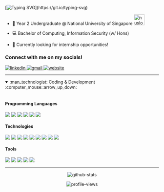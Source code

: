 <!-- [![Typing SVG](https://readme-typing-svg.herokuapp.com?duration=3000&multiline=true&height=70&lines=hello!+I+am+Nicholas.;welcome+to+my+github+profile!)](https://git.io/typing-svg) -->
[![Typing SVG](https://readme-typing-svg.herokuapp.com?width=700&height=55&lines=hello!+I+am+Nicholas%2C+welcome+to++my+github+profile!)](https://git.io/typing-svg)
- :notebook_with_decorative_cover: Year 2 Undergraduate @ National University of Singapore <img src="images/nuslogo.png" alt="nuslogo" height="35" width="auto" margin-top="50px" />

- :computer: Bachelor of Computing, Information Security (w/ Hons)

- :mag_right: Currently looking for internship opportunities!

<section>
  <h3>Connect with me on my socials!</h3>
  <p>
    <a href="https://www.linkedin.com/in/chungnicholas" title="LinkedIn" target="_blank">
      <img src="https://img.shields.io/badge/LinkedIn-0077B5?style=for-the-badge&logo=linkedin&logoColor=white" alt="linkedin" />
    </a>
    <a href="mailto:contact-me@chungnicholas.com" title="gmail" target="_blank">
<!--       &nbsp -->
      <img src="https://img.shields.io/badge/Gmail-D14836?style=for-the-badge&logo=gmail&logoColor=white" alt="gmail"/>
<!--       <img src="https://img.shields.io/badge/Microsoft_Outlook-0078D4?style=for-the-badge&logo=microsoft-outlook&logoColor=white" alt="outlook"/> -->
    </a>
    <a href="https://nicholaschungjunjie.github.io/NicholasChung/" title="Website" target="_blank">
<!--       &nbsp -->
      <img src="https://img.shields.io/badge/website-000000?style=for-the-badge&logo=About.me&logoColor=white" alt="website"/>
    </a>
  </p>
</section>

<hr>

<details open>
<summary>:man_technologist: Coding & Development :computer_mouse::arrow_up_down:</summary>
<br>

  <div>
    <h4>Programming Languages</h4>
    <img src="https://img.shields.io/badge/C-00599C?style=for-the-badge&logo=c&logoColor=white" />
    <img src="https://img.shields.io/badge/C%2B%2B-00599C?style=for-the-badge&logo=c%2B%2B&logoColor=white" />
    <img src="https://img.shields.io/badge/Python-FFD43B?style=for-the-badge&logo=python&logoColor=darkgreen" />
    <img src="https://img.shields.io/badge/JavaScript-323330?style=for-the-badge&logo=javascript&logoColor=F7DF1E" />
    <img src="https://img.shields.io/badge/HTML5-E34F26?style=for-the-badge&logo=html5&logoColor=white" />
    <img src="https://img.shields.io/badge/CSS3-1572B6?style=for-the-badge&logo=css3&logoColor=white" />
  </div>
  <div>
    <h4>Technologies</h4>
    <img src="https://img.shields.io/badge/React_Native-20232A?style=for-the-badge&logo=react&logoColor=61DAFB" />
    <img src="https://img.shields.io/badge/Redux-593D88?style=for-the-badge&logo=redux&logoColor=white" />
    <img src="https://img.shields.io/badge/Node.js-339933?style=for-the-badge&logo=nodedotjs&logoColor=white" />
    <img src="https://img.shields.io/badge/Express.js-000000?style=for-the-badge&logo=express&logoColor=white" />
    <img src="https://img.shields.io/badge/Expo-1B1F23?style=for-the-badge&logo=expo&logoColor=white" />
    <img src="https://img.shields.io/badge/Bootstrap-563D7C?style=for-the-badge&logo=bootstrap&logoColor=white" />
    <img src="https://img.shields.io/badge/jQuery-0769AD?style=for-the-badge&logo=jquery&logoColor=white" />
    <img src="https://img.shields.io/badge/Heroku-430098?style=for-the-badge&logo=heroku&logoColor=white" />
    <img src="https://img.shields.io/badge/Supabase-181818?style=for-the-badge&logo=supabase&logoColor=white" />
  </div>
  <div>
    <h4>Tools</h4>
    <img src="https://img.shields.io/badge/GitHub-100000?style=for-the-badge&logo=github&logoColor=white" />
    <img src="https://img.shields.io/badge/GIT-E44C30?style=for-the-badge&logo=git&logoColor=white" />
    <img src="https://img.shields.io/badge/Visual_Studio_Code-0078D4?style=for-the-badge&logo=visual%20studio%20code&logoColor=white" />
    <img src="https://img.shields.io/badge/VIM-%2311AB00.svg?&style=for-the-badge&logo=vim&logoColor=white" />
    <img src="https://img.shields.io/badge/replit-667881?style=for-the-badge&logo=replit&logoColor=white" />
  </div>
</details>

<hr>

<section>
  <div>
    <p align="center">
      <img src="https://github-readme-stats.vercel.app/api?username=NicholasChungJunJie&show_icons=true&count_private=true&theme=github_dark" alt="github-stats" />
    </p>
<!--     <p align="center">
      <img src="https://github-readme-stats.vercel.app/api/top-langs/?username=NicholasChungJunJie&layout=compact&langs_count=10&count_private=true" alt="github-stats" />
    </p> -->
  </div>
  <div>
    <p align="center">
      <img src="https://gpvc.arturio.dev/NicholasChungJunJie" alt="profile-views" />
    </p>
  </div>
</section>

<!-- - 👋 Hi, I’m @NicholasChungJunJie
- 👀 I’m interested in ...
- 🌱 I’m currently learning ...
- 💞️ I’m looking to collaborate on ...
- 📫 How to reach me ... -->

<!---
NicholasChungJunJie/NicholasChungJunJie is a ✨ special ✨ repository because its `README.md` (this file) appears on your GitHub profile.
You can click the Preview link to take a look at your changes.
--->
